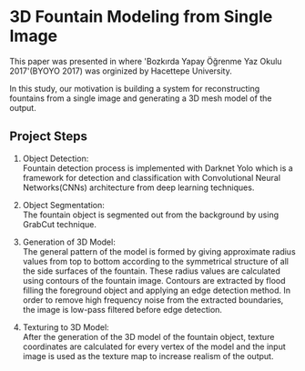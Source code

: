                    
# 3D Fountain Modeling from Single Image

This paper was presented in where 'Bozkırda Yapay Öğrenme Yaz Okulu 2017'(BYOYO 2017) was orginized by Hacettepe University.

In this study, our motivation is building a system for reconstructing fountains from a single image and generating a 3D mesh model of the output.

## Project Steps

1. Object Detection:                                                                                                                      
Fountain detection process is implemented with Darknet Yolo which is a framework for detection and classification with Convolutional Neural Networks(CNNs) architecture from deep learning techniques.

2. Object Segmentation:                                                                                                                   
The fountain object is segmented out from the background by using GrabCut technique.

3. Generation of 3D Model:                                                                                                                
The general pattern of the model is formed by giving approximate radius values from top to bottom according to the symmetrical structure of all the side surfaces of the fountain. These radius values are calculated using contours of the fountain image. Contours are extracted by flood filling the foreground object and applying an edge detection method. In order to remove high frequency noise from the extracted boundaries, the image is low-pass filtered before edge detection.

4. Texturing to 3D Model:                                                                                                                 
After the generation of the 3D model of the fountain object, texture coordinates are calculated for every vertex of the model and the input image is used as the texture map to increase realism of the output.

